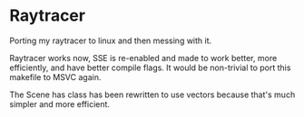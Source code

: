 Raytracer
=========

Porting my raytracer to linux and then messing with it.

Raytracer works now, SSE is re-enabled and made to work better, more efficiently, and have better compile flags. It would be non-trivial to port this makefile to MSVC again.

The Scene has class has been rewritten to use vectors because that's much simpler and more efficient.
